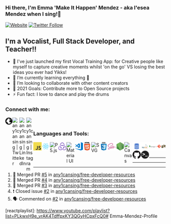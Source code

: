 ### Hi there, I'm Emma 'Make It Happen' Mendez - aka I'esea Mendez when I sing!👋

[![Website](https://img.shields.io/website?label=any1cansing.com&style=for-the-badge&url=https%3A%2F%2Fany1cansing.com)](https://any1cansing.com)
[![Twitter Follow](https://img.shields.io/twitter/follow/Emma_Mendez_FSD?color=1DA1F2&logo=twitter&style=for-the-badge)](https://twitter.com/Emma_Mendez_FSD)

## I'm a Vocalist, Full Stack Developer, and Teacher!!

- 🔭 I've just launched my first Vocal Training App: for Creative people like myself to capture creative moments whilst 'on the go' VS losing the best ideas you ever had Yikks!
- 🌱 I’m currently learning everything 🤣
- 👯 I’m looking to collaborate with other content creators
- 🥅 2021 Goals: Contribute more to Open Source projects
- ⚡ Fun fact: I love to dance and play the drums

<!-- ### Spotify Playing 🎧 -->

<!-- [<img src="https://now-playing-any1cansing.vercel.app/api/spotify-playing" alt="any1cansing Spotify Playing" width="350" />](https://open.spotify.com/user/swyqyimdc12jajde4vpwd2x1b) -->

### Connect with me:

[<img align="left" alt="any1cansing.com" width="22px" src="https://raw.githubusercontent.com/iconic/open-iconic/master/svg/globe.svg" />][website]
<!-- [<img align="left" alt="any1cansing | YouTube" width="22px" src="https://cdn.jsdelivr.net/npm/simple-icons@v3/icons/youtube.svg" />][youtube] -->
[<img align="left" alt="any1cansing | Twitter" width="22px" src="https://cdn.jsdelivr.net/npm/simple-icons@v3/icons/twitter.svg" />][twitter]
[<img align="left" alt="any1cansing | LinkedIn" width="22px" src="https://cdn.jsdelivr.net/npm/simple-icons@v3/icons/linkedin.svg" />][linkedin]
[<img align="left" alt="any1cansing | Instagram" width="22px" src="https://cdn.jsdelivr.net/npm/simple-icons@v3/icons/instagram.svg" />][instagram]

<br />

### Languages and Tools:
<img align="left" alt="JavaScript" width="26px" src="https://raw.githubusercontent.com/github/explore/80688e429a7d4ef2fca1e82350fe8e3517d3494d/topics/javascript/javascript.png" />
<img align="left" alt="React" width="26px" src="https://raw.githubusercontent.com/github/explore/80688e429a7d4ef2fca1e82350fe8e3517d3494d/topics/react/react.png" />
<img align="left" alt="P5.js" width="26px" src="https://p5js.org/assets/img/p5js.svg" />
<img align="left" alt="Redux" width="26px" src="https://raw.githubusercontent.com/github/explore/80688e429a7d4ef2fca1e82350fe8e3517d3494d/topics/redux/redux.png" />
<img align="left" alt="Material UI" width="26px" src="https://material-ui.com/static/logo_raw.svg" />
<img align="left" alt="Visual Studio Code" width="26px" src="https://raw.githubusercontent.com/github/explore/80688e429a7d4ef2fca1e82350fe8e3517d3494d/topics/visual-studio-code/visual-studio-code.png" />
<img align="left" alt="HTML5" width="26px" src="https://raw.githubusercontent.com/github/explore/80688e429a7d4ef2fca1e82350fe8e3517d3494d/topics/html/html.png" />
<img align="left" alt="SVG" width="26px" src="https://encrypted-tbn0.gstatic.com/images?q=tbn:ANd9GcRr31U4_3zzNQ43AbhtP_z9N6DsgodnrHBtcA&usqp=CAU" />
<img align="left" alt="CSS3" width="26px" src="https://raw.githubusercontent.com/github/explore/80688e429a7d4ef2fca1e82350fe8e3517d3494d/topics/css/css.png" />
<img align="left" alt="Sass" width="26px" src="https://raw.githubusercontent.com/github/explore/80688e429a7d4ef2fca1e82350fe8e3517d3494d/topics/sass/sass.png" />
<img align="left" alt="Node.js" width="26px" src="https://raw.githubusercontent.com/github/explore/80688e429a7d4ef2fca1e82350fe8e3517d3494d/topics/nodejs/nodejs.png" />
<img align="left" alt="Canvas" width="26px" src="https://encrypted-tbn0.gstatic.com/images?q=tbn:ANd9GcRWvryo7xbBURkc1d4f_6qGZo_kZCmz5JbKww&usqp=CAU" />
<img align="left" alt="SQL" width="26px" src="https://raw.githubusercontent.com/github/explore/80688e429a7d4ef2fca1e82350fe8e3517d3494d/topics/sql/sql.png" />
<img align="left" alt="MySQL" width="26px" src="https://raw.githubusercontent.com/github/explore/80688e429a7d4ef2fca1e82350fe8e3517d3494d/topics/mysql/mysql.png" />
<img align="left" alt="MongoDB" width="26px" src="https://raw.githubusercontent.com/github/explore/80688e429a7d4ef2fca1e82350fe8e3517d3494d/topics/mongodb/mongodb.png" />
<img align="left" alt="Git" width="26px" src="https://raw.githubusercontent.com/github/explore/80688e429a7d4ef2fca1e82350fe8e3517d3494d/topics/git/git.png" />
<img align="left" alt="GitHub" width="26px" src="https://raw.githubusercontent.com/github/explore/78df643247d429f6cc873026c0622819ad797942/topics/github/github.png" />
<img align="left" alt="Terminal" width="26px" src="https://raw.githubusercontent.com/github/explore/80688e429a7d4ef2fca1e82350fe8e3517d3494d/topics/terminal/terminal.png" />




<br />
<br />

---

<!-- ### 📺 Latest YouTube Videos -->

<!-- YOUTUBE:START -->
<!-- - [BEST Way to Build a DISCORD Slash Command BOT with Cloudflare Workers!! Deploy FREE!](https://www.youtube.com/watch?v=xRt9PwphmY8)
- [Try THIS GitHub 1 Second Shortcut Trick | VS Code in Browser!! (github1s)](https://www.youtube.com/watch?v=AXXwgJJVeiQ)
- [Top [20] Web Dev Videos You NEED to Watch! | STACKr News 2021 (February Week 1)](https://www.youtube.com/watch?v=b6rMI_h49fo)
- [300+ FREE Developer Resources (2021) | Software & Web Development](https://www.youtube.com/watch?v=WS4CjQx4IUA)
- [Top 20 Web Dev Videos You NEED to Watch! | STACKr News 2021 (January Week 4)](https://www.youtube.com/watch?v=GgVN0e0Trns) -->
<!-- YOUTUBE:END -->

<!-- ➡️ [more videos...](https://youtube.com/any1cansing) -->

---

<!-- ### 📕 Latest Blog Posts -->

<!-- BLOG-POST-LIST:START -->
<!-- - [How To Pass Application Tracking Systems (ATS) & Get Interviews - Resume Tips for Software Developer](https://dev.to/any1cansing/how-to-pass-application-tracking-systems-ats-get-interviews-resume-tips-for-software-developer-4bmo)
- [Microinteractions: Password Validation Animation](https://dev.to/any1cansing/microinteractions-password-validation-animation-5629)
- [Notion + YouTube - A Powerful Combination for Productivity](https://dev.to/any1cansing/notion-youtube-a-powerful-combination-for-productivity-1def)
- [Regular Expressions (RegEx) Crash Course](https://dev.to/any1cansing/regular-expressions-regex-crash-course-248n)
- [Emmet Part 2 - Advanced](https://dev.to/any1cansing/emmet-part-2-advanced-4c65) -->
<!-- BLOG-POST-LIST:END -->
<!-- 
➡️ [more blog posts...](https://any1cansing.com) -->

---
<!-- 
<details>
  <summary>:zap: Recent GitHub Activity</summary>
   -->
<!--START_SECTION:activity-->
1. 🎉 Merged PR [#5](https://github.com/any1cansing/free-developer-resources/pull/5) in [any1cansing/free-developer-resources](https://github.com/any1cansing/free-developer-resources)
2. 🎉 Merged PR [#4](https://github.com/any1cansing/free-developer-resources/pull/4) in [any1cansing/free-developer-resources](https://github.com/any1cansing/free-developer-resources)
3. 🎉 Merged PR [#3](https://github.com/any1cansing/free-developer-resources/pull/3) in [any1cansing/free-developer-resources](https://github.com/any1cansing/free-developer-resources)
4. ❗️ Closed issue [#2](https://github.com/any1cansing/free-developer-resources/issues/2) in [any1cansing/free-developer-resources](https://github.com/any1cansing/free-developer-resources)
5. 🗣 Commented on [#2](https://github.com/any1cansing/free-developer-resources/issues/2) in [any1cansing/free-developer-resources](https://github.com/any1cansing/free-developer-resources)
<!--END_SECTION:activity-->

<!-- </details>

<details>
  <summary>:zap: GitHub Stats</summary>

  <img align="left" alt="any1cansing's GitHub Stats" src="https://github-readme-stats.any1cansing.vercel.app/api?username=any1cansing&show_icons=true&hide_border=true" />

</details> -->

[website]: https://any1cansing.com
[course]: https://any1cansing.com/courses/
[twitter]: https://twitter.com/Emma_Mendez_FSD
<!-- [youtube]: https://youtube.com/any1cansing -->
[instagram]: https://www.instagram.com/black_codher_emmamendez/
[linkedin]: https://www.linkedin.com/in/emmamendez/
[webdevplaylist]: https://www.youtube.com/playlist?list=PLkwxH9e_vrAJ0WbEsFA9W3I1W-g_BTsbt
[jsplaylist]: https://www.youtube.com/playlist?list=PLkwxH9e_vrALRJKu7wfXby3MKeflhTu6B
[cssplaylist]: https://www.youtube.com/playlist?list=PLkwxH9e_vrALSdvZuEh6gqQdmDoDIoqz4
[reactplaylist]: https://www.youtube.com/playlist?list=PLkwxH9e_vrAK4TdffpxKY3QGyHCpxFcQ0# Emma-Mendez-Profile
